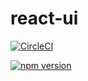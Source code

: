# react-ui

[![CircleCI](https://circleci.com/gh/zhangyongwang4444/react-ui.svg?style=svg)](https://circleci.com/gh/zhangyongwang4444/react-ui)

[![npm version](https://badge.fury.io/js/react-ui-001.svg)](https://badge.fury.io/js/react-ui-001)
